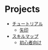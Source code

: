 # Projects

* [チュートリアル](/tutorials)
  * [矢印](/tutorials/arrow)
* [スキルマップ](/skillmaps)
  * [初心者向け](/skillmap.html#docs:/skillmap/beginner)
